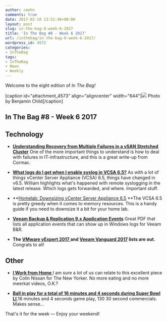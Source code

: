 ```yaml
---
author: cmohn
comments: true
date: 2017-02-10 13:52:46+00:00
layout: post
slug: in-the-bag-8-week-6-2017
title: 'In The Bag #8 - Week 6 2017'
url: /inthebag/in-the-bag-8-week-6-2017/
wordpress_id: 4572
categories:
- InTheBag
tags:
- InTheBag
- News
- Weekly
---
```


Welcome to the eight edition of _In The Bag!_

[caption id="attachment_4573" align="aligncenter" width="644"][![](/img/gwe0dlvd9e0-benjamin-child-644x429.jpg)](https://unsplash.com/@bchild311) Photo by Benjamin Child[/caption]



## In The Bag #8 - Week 6 2017





## Technology






    
  * **[Understanding Recovery from Multiple Failures in a vSAN Stretched Cluster](http://cormachogan.com/2017/02/08/understanding-recovery-multiple-failures-vsan-stretched-cluster/)**
One of the more important things to understand is how to deal with failures in IT-infrastructure, and this is a great write-up from Cormac.

    
  * [**What logs do I get when I enable syslog in VCSA 6.5?**](http://www.virtuallyghetto.com/2017/02/what-logs-do-i-get-when-i-enable-syslog-in-vcsa-6-5.html)
As with a lot of things vCenter Server Appliance (VCSA) 6.5, things have changed in v6.5. William highlights what's happened with remote syslogging in the latest release. Which logs gets forwarded, and where. Important stuff.

    
  * **[Homelab: Downsizing vCenter Server Appliance 6.5](http://www.virten.net/2017/02/homelab-downsizing-vcenter-server-appliance-6-5/)
**The VCSA 6.5 is pretty greedy when it comes to memory resources. This is a handy guide if you need to downsize it a bit for your home lab.

    
  * **[Veeam Backup & Replication 9.x Application Events](https://t.co/cDWffuKRqc)**
Great PDF that lists all application events that can show up in Windows logs for Veeam B&R.

    
  * **The [VMware vExpert 2017 ](https://blogs.vmware.com/vmtn/2017/02/vexpert-2017-award-announcement.html)and [Veeam Vanguard 2017](https://www.veeam.com/vanguard.html) lists are out.** Congrats to all!





## Other






    
  * [**I Work from Home**
](http://www.newyorker.com/humor/daily-shouts/i-work-from-home?mbid=social_twitter)I am sure a lot of us can relate to this excellent piece by Colin Nissan for The New Yorker. No more eating and no more meerkat videos, O.K.?

    
  * [**Ball in play for a total of 16 minutes and 4 seconds during Super Bowl LI**
](https://supplementreviews.com/articles/entertainment/ball-in-play-for-a-total-of-387)16 minutes and 4 seconds game play, 130 30 second commercials. Makes sense...



That's it for the week — Enjoy your weekend!
